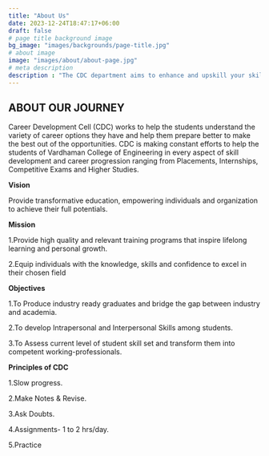 ```yaml
---
title: "About Us"
date: 2023-12-24T18:47:17+06:00
draft: false
# page title background image
bg_image: "images/backgrounds/page-title.jpg"
# about image
image: "images/about/about-page.jpg"
# meta description
description : "The CDC department aims to enhance and upskill your skils and bridge a gap between academic learning and industry requirements."
---
```


## ABOUT OUR JOURNEY

Career Development Cell (CDC) works to help the students understand the variety of career options they have and help them prepare better to make the best out of the opportunities. CDC is making constant efforts to help the students of Vardhaman College of Engineering in every aspect of skill development and career progression ranging from Placements, Internships, Competitive Exams and Higher Studies.

**Vision**

Provide transformative education, empowering individuals and organization to achieve their full potentials.

**Mission**

1.Provide high quality and relevant training programs that inspire lifelong learning and personal growth.

2.Equip individuals with the knowledge, skills and confidence to excel in their chosen field

**Objectives**

1.To Produce industry ready graduates and bridge the gap between industry and academia.

2.To develop Intrapersonal and Interpersonal Skills among students.

3.To Assess current level of student skill set and transform them into competent working-professionals.

**Principles of CDC**

1.Slow progress.

2.Make Notes & Revise.

3.Ask Doubts.

4.Assignments- 1 to 2 hrs/day.

5.Practice 

